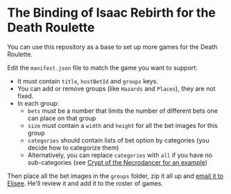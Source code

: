 # The Binding of Isaac Rebirth for the Death Roulette

You can use this repository as a base to set up more games for the Death Roulette.

Edit the ``manifest.json`` file to match the game you want to support:

 * It must contain ``title``, ``hostBetId`` and ``groups`` keys.
 * You can add or remove groups (like ``Hazards`` and ``Places``), they are not fixed.
 * In each group:
   * ``bets`` must be a number that limits the number of different bets one can place on that group
   * ``size`` must contain a ``width`` and ``height`` for all the bet images for this group
   * ``categories`` should contain lists of bet option by categories (you decide how to categorize them)
   * Alternatively, you can replace ``categories`` with ``all`` if you have no sub-categories (see [Crypt of the Necrodancer for an example](https://bitbucket.org/sparklinlabs/deathroulette-necrodancer/src/tip/manifest.json?at=default#cl-49))

Then place all the bet images in the ``groups`` folder, zip it all up and [email it to Elisee](mailto:elisee@sparklinlabs.com). He'll review it and add it to the roster of games.